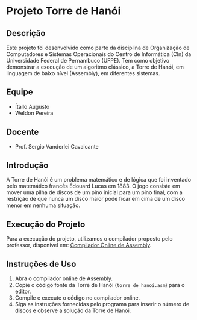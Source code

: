 # Projeto Torre de Hanói

## Descrição
Este projeto foi desenvolvido como parte da disciplina de Organização de Computadores e Sistemas Operacionais do Centro de Informática (CIn) da Universidade Federal de Pernambuco (UFPE). Tem como objetivo demonstrar a execução de um algoritmo clássico, a Torre de Hanói, em linguagem de baixo nível (Assembly), em diferentes sistemas.

## Equipe
- Ítallo Augusto
- Weldon Pereira

## Docente
- Prof. Sergio Vanderlei Cavalcante

## Introdução
A Torre de Hanói é um problema matemático e de lógica que foi inventado pelo matemático francês Édouard Lucas em 1883. O jogo consiste em mover uma pilha de discos de um pino inicial para um pino final, com a restrição de que nunca um disco maior pode ficar em cima de um disco menor em nenhuma situação.

## Execução do Projeto
Para a execução do projeto, utilizamos o compilador proposto pelo professor, disponível em: [Compilador Online de Assembly](https://www.tutorialspoint.com/compile_assembly_online.php).

## Instruções de Uso
1. Abra o compilador online de Assembly.
2. Copie o código fonte da Torre de Hanói (`torre_de_hanoi.asm`) para o editor.
3. Compile e execute o código no compilador online.
4. Siga as instruções fornecidas pelo programa para inserir o número de discos e observe a solução da Torre de Hanói.


